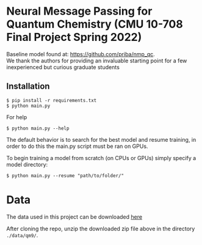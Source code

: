 # Neural Message Passing for Quantum Chemistry (CMU 10-708 Final Project Spring 2022)

Baseline model found at: https://github.com/priba/nmp_qc.  
We thank the authors for providing an invaluable starting point for a few inexperienced but curious graduate students 


## Installation

    $ pip install -r requirements.txt
    $ python main.py

For help
    
    $ python main.py --help

The default behavior is to search for the best model and resume training, in order to do this the main.py script must be ran on GPUs. 

To begin training a model from scratch (on CPUs or GPUs) simply specify a model directory: 

    $ python main.py --resume "path/to/folder/"

# Data
The data used in this project can be downloaded [here](https://drive.google.com/file/d/11DR28EFbWWR_EKbVwr-RKMVeLwC2gYft/view?usp=sharing)

After cloning the repo, unzip the downloaded zip file above in the directory `./data/qm9/`.
